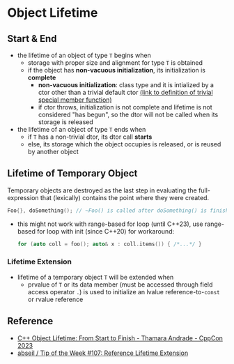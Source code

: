 # Object Lifetime

## Start & End

- the lifetime of an object of type `T` begins when
    - storage with proper size and alignment for type `T` is obtained
    - if the object has __non-vacuous initialization__, its initialization is __complete__
        - __non-vacuous initialization__: class type and it is intialized by a ctor other than a trivial default ctor [(link to definition of trivial special member function)](../cppcon/type-categories.md#trivial-special-member-function)
        - if ctor throws, initialization is not complete and lifetime is not considered "has begun", so the dtor will not be called when its storage is released 
- the lifetime of an object of type `T` ends when
    - if `T` has a non-trivial dtor, its dtor call __starts__
    - else, its storage which the object occupies is released, or is reused by another object


## Lifetime of Temporary Object 

Temporary objects are destroyed as the last step in evaluating the full-expression that (lexically) contains the point where they were created.
```cpp
Foo{}, doSomething(); // ~Foo() is called after doSomething() is finished
```
- this might not work with range-based for loop (until C++23), use range-based for loop with init (since C++20) for workaround:
    ```cpp
    for (auto coll = foo(); auto& x : coll.items()) { /*...*/ }
    ```

### Lifetime Extension

- lifetime of a temporary object `T` will be extended when
    - prvalue of `T` or its data member (must be accessed through field access operator `.`) is used to initialize an lvalue reference-to-`const` or rvalue reference



## Reference

- [C++ Object Lifetime: From Start to Finish - Thamara Andrade - CppCon 2023](https://www.youtube.com/watch?v=XN__qATWExc&list=WL&index=14&t=39s)
- [abseil / Tip of the Week #107: Reference Lifetime Extension](https://abseil.io/tips/107)